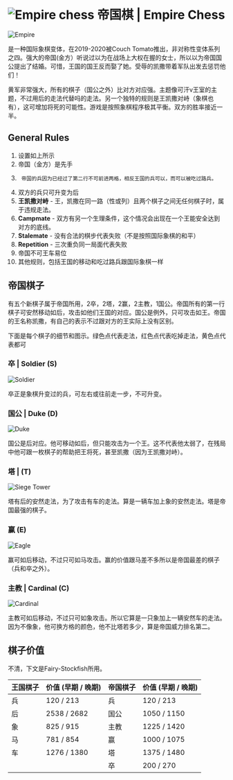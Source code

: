 # ![Empire chess](https://github.com/gbtami/pychess-variants/blob/master/static/icons/empire.svg) 帝国棋 | Empire Chess

![Empire](https://github.com/gbtami/pychess-variants/blob/master/static/images/CVariantsGuide/Empire.png)

是一种国际象棋变体，在2019-2020被Couch Tomato推出，非对称性变体系列之四。强大的帝国(金方）听说过以为在战场上大权在握的女士，所以以为帝国国公提出了结婚。可惜，王国的国王反而娶了她。受辱的凯撒带着军队出发去惩罚他们！

黄军非常强大，所有的棋子（国公之外）比对方对应强。主题像可汗v王室的主题，不过用后的走法代替吗的走法。另一个独特的规则是王凯撒对峙（象棋也有），这可增加将死的可能性。游戏是按照象棋程序极其平衡。双方的胜率接近一半。 

## General Rules
1.	设置如上所示
2.	帝国（金方）是先手
3.      帝国的兵因为已经过了第二行不可前进两格，相反王国的兵可以，而可以被吃过路兵。
4.	双方的兵只可升变为后
5.	**王凯撒对峙** - 王，凯撒在同一路（性或列）且两个棋子之间无任何棋子时，属于违规走法。
6.	**Campmate** - 双方有另一个生理条件，这个情况会出现在一个王能安全达到对方的底线。
7.	**Stalemate** - 没有合法的棋步代表失败（不是按照国际象棋的和平）
8.	**Repetition** - 三次重负同一局面代表失败
8.	帝国不可王车易位
9.	其他规则，包括王国的移动和吃过路兵跟国际象棋一样

## 帝国棋子

有五个新棋子属于帝国所用，2卒，2塔，2赢，2主教，1国公。帝国所有的第一行棋子可安然移动如后，攻击如他们王国的对应。国公是例外，只可攻击如王。帝国的王名称凯撒，有自己的表示不过跟对方的王实际上没有区别。

下面是每个棋子的细节和图示。绿色点代表走法，红色点代表吃掉走法，黄色点代表都可

### 卒 | Soldier (S)
![Soldier](https://github.com/gbtami/pychess-variants/blob/master/static/images/CVariantsGuide/EmpireSoldier.png)

卒正是象棋升变过的兵，可左右或往前走一步，不可升变。

### 国公 | Duke (D)

![Duke](https://github.com/gbtami/pychess-variants/blob/master/static/images/CVariantsGuide/Duke.png)

国公是后对应。他可移动如后，但只能攻击为一个王。这不代表他太弱了，在残局中他可跟一枚棋子的帮助把王将死，甚至凯撒（因为王凯撒对峙）。

### 塔 | (T)

![Siege Tower](https://github.com/gbtami/pychess-variants/blob/master/static/images/CVariantsGuide/Tower.png)

塔有后的安然走法，为了攻击有车的走法。算是一辆车加上象的安然走法。塔是帝国最强的棋子。

### 赢 (E)

![Eagle](https://github.com/gbtami/pychess-variants/blob/master/static/images/CVariantsGuide/Eagle.png)

赢可如后移动，不过只可如马攻击。赢的价值跟马差不多所以是帝国最差的棋子（兵和卒之外）。

### 主教 | Cardinal (C)

![Cardinal](https://github.com/gbtami/pychess-variants/blob/master/static/images/CVariantsGuide/Cardinal.png)

主教可如后移动，不过只可如象攻击。所以它算是一只象加上一辆安然车的走法。因为不像象，他可换方格的颜色，他不比塔若多少，算是帝国威力排名第二。

## 棋子价值

不清，下文是Fairy-Stockfish所用。

王国棋子	| 价值 (早期 / 晚期) | 帝国棋子 | 价值 (早期 / 晚期)
-- | -- | -- | --
兵 | 120 / 213	| 兵 | 120 / 213
后 | 2538 / 2682	| 国公 | 1050 / 1150
象 | 825 / 915	| 主教	| 1225 / 1420
马 | 781 / 854	| 赢 | 1000 / 1075
车 | 1276 / 1380	| 塔 | 1375 / 1480
 | | | 卒 | 200 / 270